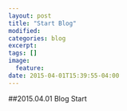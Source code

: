 ```yaml
---
layout: post
title: "Start Blog"
modified:
categories: blog
excerpt:
tags: []
image:
  feature:
date: 2015-04-01T15:39:55-04:00
---
```


##2015.04.01 Blog Start